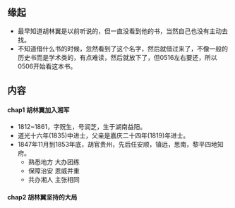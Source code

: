 ##  缘起
+ 最早知道胡林翼是以前听说的，但一直没看到他的书，当然自己也没有主动去找。
+ 不知道借什么书的时候，忽然看到了这个名字，然后就借过来了，不像一般的历史书而是学术类的，有点难读，然后就放下了，但0516左右要还，所以0506开始看这本书。

##  内容
####  chap1 胡林翼加入湘军
+ 1812~1861，字贶生，号润芝，生于湖南益阳。
+ 道光十六年(1835)中进士，父亲是嘉庆二十四年(1819)年进士。
+ 1847年11月到1853年底，胡官贵州，先后任安顺，镇远，思南，黎平四地知府。
	+ 熟悉地方 大办团练
	+ 保障治安 恩威并重
	+ 共办湘人 主张相同

####  chap2 胡林翼坚持的大局